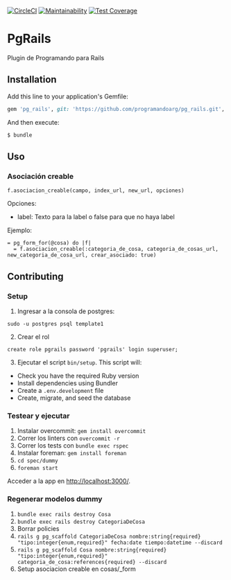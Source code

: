 [![CircleCI](https://circleci.com/gh/programandoarg/pg_rails.svg?style=shield)](https://circleci.com/gh/programandoarg/pg_rails)
[![Maintainability](https://api.codeclimate.com/v1/badges/2a3081a26ca2ab9feac6/maintainability)](https://codeclimate.com/github/programandoarg/pg_rails/maintainability)
[![Test Coverage](https://api.codeclimate.com/v1/badges/2a3081a26ca2ab9feac6/test_coverage)](https://codeclimate.com/github/programandoarg/pg_rails/test_coverage)
# PgRails
Plugin de Programando para Rails

## Installation
Add this line to your application's Gemfile:

```ruby
gem 'pg_rails', git: 'https://github.com/programandoarg/pg_rails.git', ref: '<commit hash>'
```

And then execute:
```bash
$ bundle
```
## Uso

### Asociación creable

```
f.asociacion_creable(campo, index_url, new_url, opciones)
```

Opciones:
- label: Texto para la label o false para que no haya label

Ejemplo:
```
= pg_form_for(@cosa) do |f|
  = f.asociacion_creable(:categoria_de_cosa, categoria_de_cosas_url, new_categoria_de_cosa_url, crear_asociado: true)
```

## Contributing

### Setup

1. Ingresar a la consola de postgres:
```
sudo -u postgres psql template1
```
2. Crear el rol
```
create role pgrails password 'pgrails' login superuser;
```

3. Ejecutar el script `bin/setup`. This script will:

* Check you have the required Ruby version
* Install dependencies using Bundler
* Create a `.env.development` file
* Create, migrate, and seed the database

### Testear y ejecutar

1. Instalar overcommit: `gem install overcommit`
2. Correr los linters con `overcommit -r`
3. Correr los tests con `bundle exec rspec`
4. Instalar foreman: `gem install foreman`
5. `cd spec/dummy`
6. `foreman start`

Acceder a la app en <http://localhost:3000/>.

### Regenerar modelos dummy

1. `bundle exec rails destroy Cosa`
2. `bundle exec rails destroy CategoriaDeCosa`
3. Borrar policies
4. `rails g pg_scaffold CategoriaDeCosa nombre:string{required} "tipo:integer{enum,required}" fecha:date tiempo:datetime --discard`
5. `rails g pg_scaffold Cosa nombre:string{required} "tipo:integer{enum,required}" categoria_de_cosa:references{required} --discard`
6. Setup asociacion creable en cosas/_form
